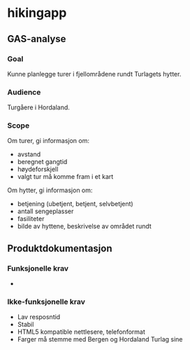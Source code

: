 # hikingapp
## GAS-analyse
### Goal
Kunne planlegge turer i fjellområdene rundt Turlagets hytter.
### Audience
Turgåere i Hordaland.
### Scope
Om turer, gi informasjon om:
* avstand
* beregnet gangtid
* høydeforskjell
* valgt  tur må komme fram i et kart

Om hytter, gi informasjon om:
* betjening (ubetjent, betjent, selvbetjent)
* antall sengeplasser
* fasiliteter
* bilde av hyttene, beskrivelse av området rundt

## Produktdokumentasjon
### Funksjonelle krav
* 

### Ikke-funksjonelle krav
* Lav resposntid
* Stabil
* HTML5 kompatible nettlesere, telefonformat
* Farger må stemme med Bergen og Hordaland Turlag sine
